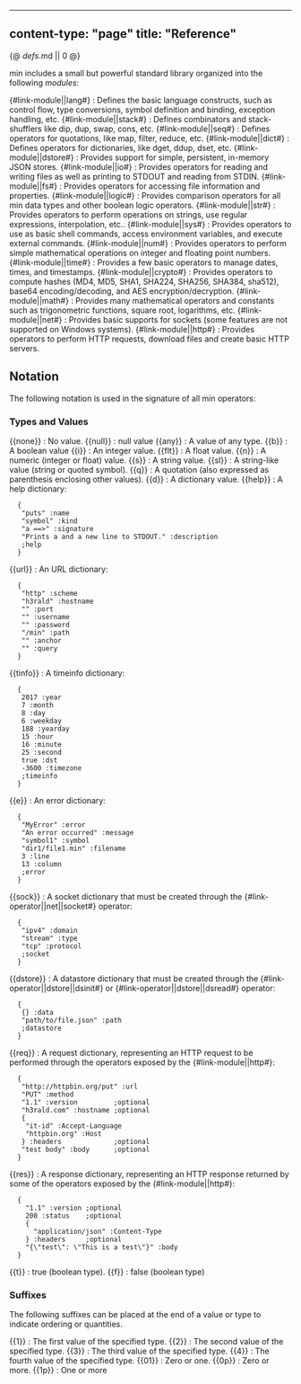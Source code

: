 -----
content-type: "page"
title: "Reference"
-----
{@ _defs_.md || 0 @}

min includes a small but powerful standard library organized into the following _modules_:

{#link-module||lang#}
: Defines the basic language constructs, such as control flow, type conversions, symbol definition and binding, exception handling,  etc.
{#link-module||stack#}
: Defines combinators and stack-shufflers like dip, dup, swap, cons, etc.
{#link-module||seq#}
: Defines operators for quotations, like map, filter, reduce, etc.
{#link-module||dict#}
: Defines operators for dictionaries, like dget, ddup, dset, etc.
{#link-module||dstore#}
: Provides support for simple, persistent, in-memory JSON stores.
{#link-module||io#}
: Provides operators for reading and writing files as well as printing to STDOUT and reading from STDIN.
{#link-module||fs#}
: Provides operators for accessing file information and properties. 
{#link-module||logic#}
: Provides comparison operators for all min data types and other boolean logic operators.
{#link-module||str#}
: Provides operators to perform operations on strings, use regular expressions, interpolation, etc..
{#link-module||sys#}
: Provides operators to use as basic shell commands, access environment variables, and execute external commands.
{#link-module||num#}
: Provides operators to perform simple mathematical operations on integer and floating point numbers.
{#link-module||time#}
: Provides a few basic operators to manage dates, times, and timestamps.
{#link-module||crypto#}
: Provides operators to compute hashes (MD4, MD5, SHA1, SHA224, SHA256, SHA384, sha512), base64 encoding/decoding, and AES encryption/decryption.
{#link-module||math#}
: Provides many mathematical operators and constants such as trigonometric functions, square root, logarithms, etc.
{#link-module||net#}
: Provides basic supports for sockets (some features are not supported on Windows systems).
{#link-module||http#}
: Provides operators to perform HTTP requests, download files and create basic HTTP servers.


## Notation

The following notation is used in the signature of all min operators:

### Types and Values

{{none}}
: No value.
{{null}}
: null value
{{any}}
: A value of any type.
{{b}}
: A boolean value
{{i}}
: An integer value.
{{flt}}
: A float value.
{{n}}
: A numeric (integer or float) value.
{{s}}
: A string value.
{{sl}}
: A string-like value (string or quoted symbol).
{{q}}
: A quotation (also expressed as parenthesis enclosing other values).
{{d}}
: A dictionary value.
{{help}}
: A help dictionary:

      {
       "puts" :name
       "symbol" :kind
       "a ==>" :signature
       "Prints a and a new line to STDOUT." :description
       ;help
      }
{{url}}
: An URL dictionary:

      {
       "http" :scheme
       "h3rald" :hostname
       "" :port
       "" :username
       "" :password
       "/min" :path
       "" :anchor
       "" :query
      }
{{tinfo}}
: A timeinfo dictionary:

      {
       2017 :year
       7 :month
       8 :day
       6 :weekday
       188 :yearday
       15 :hour
       16 :minute
       25 :second
       true :dst
       -3600 :timezone
       ;timeinfo
      }
{{e}}
: An error dictionary:

      {
       "MyError" :error
       "An error occurred" :message
       "symbol1" :symbol
       "dir1/file1.min" :filename
       3 :line
       13 :column
       ;error
      }
{{sock}}
: A socket dictionary that must be created through the {#link-operator||net||socket#} operator:

      {
       "ipv4" :domain
       "stream" :type
       "tcp" :protocol
       ;socket
      }
{{dstore}}
: A datastore dictionary that must be created through the {#link-operator||dstore||dsinit#} or {#link-operator||dstore||dsread#} operator:

      {
       {} :data
       "path/to/file.json" :path
       ;datastore
      }
{{req}}
: A request dictionary, representing an HTTP request to be performed through the operators exposed by the {#link-module||http#}:

      {
       "http://httpbin.org/put" :url
       "PUT" :method
       "1.1" :version         ;optional
       "h3rald.com" :hostname ;optional
       {                      
        "it-id" :Accept-Language
        "httpbin.org" :Host
       } :headers             ;optional
       "test body" :body      ;optional
      }
{{res}}
: A response dictionary, representing an HTTP response returned by some of the operators exposed by the {#link-module||http#}:

      {
        "1.1" :version ;optional
        200 :status    ;optional
        {
          "application/json" :Content-Type
        } :headers     ;optional
        "{\"test\": \"This is a test\"}" :body
      }
{{t}}
: true (boolean type).
{{f}}
: false (boolean type)

### Suffixes

The following suffixes can be placed at the end of a value or type to indicate ordering or quantities.

{{1}}
: The first value of the specified type.
{{2}}
: The second value of the specified type.
{{3}}
: The third value of the specified type.
{{4}}
: The fourth value of the specified type.
{{01}}
: Zero or one.
{{0p}}
: Zero or more.
{{1p}}
: One or more
